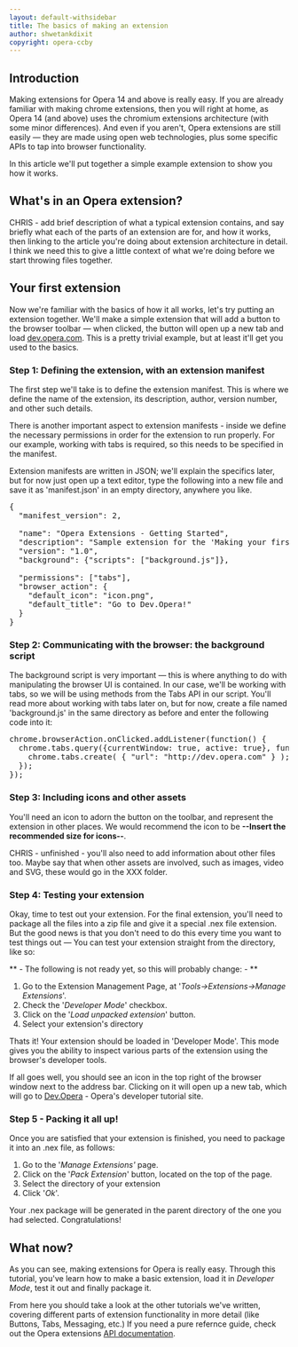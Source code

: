 ```yaml
---
layout: default-withsidebar
title: The basics of making an extension
author: shwetankdixit
copyright: opera-ccby
---
```


## Introduction

Making extensions for Opera 14 and above is really easy. If you are already familiar with making chrome extensions, then you will right at home, as Opera 14 (and above) uses the chromium extensions architecture (with some minor differences). And even if you aren't, Opera extensions are still easily — they are made using open web technologies, plus some specific APIs to tap into browser functionality.

In this article we'll put together a simple example extension to show you how it works.

## What's in an Opera extension?

CHRIS - add brief description of what a typical extension contains, and say briefly what each of the parts of an extension are for, and how it works, then linking to the article you're doing about extension architecture in detail. I think we need this to give a little context of what we're doing before we start throwing files together.

## Your first extension

Now we're familiar with the basics of how it all works, let's try putting an extension together. We'll make a simple extension that will add a button to the browser toolbar — when clicked, the button will open up a new tab and load [dev.opera.com](http://dev.opera.com). This is a pretty trivial example, but at least it'll get you used to the basics.

### Step 1: Defining the extension, with an extension manifest
The first step we'll take is to define the extension manifest. This is where we define the name of the extension, its description, author, version number, and other such details. 

There is another important aspect to extension manifests - inside we define the necessary permissions in order for the extension to run properly. For our example, working with tabs is required, so this needs to be specified in the manifest. 

Extension manifests are written in JSON; we'll explain the specifics later, but for now just open up a text editor, type the following into a new file and save it as 'manifest.json' in an empty directory, anywhere you like. 

<pre class="prettyprint">{
  "manifest_version": 2,

  "name": "Opera Extensions - Getting Started",
  "description": "Sample extension for the 'Making your first extension' article. A button will be created in the toolbar, which upon being clicked, will open a new tab which goes to Dev.Opera",
  "version": "1.0",
  "background": {"scripts": ["background.js"]},

  "permissions": ["tabs"],
  "browser_action": {
    "default_icon": "icon.png",
    "default_title": "Go to Dev.Opera!"    
  }
}</pre>

### Step 2: Communicating with the browser: the background script

The background script is very important — this is where anything to do with manipulating the browser UI is contained. In our case, we'll be working with tabs, so we will be using methods from the Tabs API in our script. You'll read more about working with tabs later on, but for now, create a file named 'background.js' in the same directory as before and enter the following code into it:

<pre class="prettyprint">chrome.browserAction.onClicked.addListener(function() {
  chrome.tabs.query({currentWindow: true, active: true}, function(tab) {
    chrome.tabs.create( { "url": "http://dev.opera.com" } );
  });
});</pre> 

### Step 3: Including icons and other assets
You'll need an icon to adorn the button on the toolbar, and represent the extension in other places. We would recommend the icon to be **--Insert the recommended size for icons--**. 

CHRIS - unfinished - you'll also need to add information about other files too. Maybe say that when other assets are involved, such as images, video and SVG, these would go in the XXX folder. 

### Step 4: Testing your extension
Okay, time to test out your extension. For the final extension, you'll need to package all the files into a zip file and give it a special .nex file extension. But the good news is that you don't need to do this every time you want to test things out — You can test your extension straight from the directory, like so:

** - The following is not ready yet, so this will probably change: - ** 

1. Go to the Extension Management Page, at '*Tools->Extensions->Manage Extensions*'. 
2. Check the '*Developer Mode*' checkbox. 
3. Click on the '*Load unpacked extension*' button.
4. Select your extension's directory

Thats it! Your extension should be loaded in 'Developer Mode'. This mode gives you the ability to inspect various parts of the extension using the browser's developer tools.

If all goes well, you should see an icon in the top right of the browser window next to the address bar. Clicking on it will open up a new tab, which will go to [Dev.Opera](http://dev.opera.com) - Opera's developer tutorial site. 

### Step 5 - Packing it all up!
Once you are satisfied that your extension is finished, you need to package it into an .nex file, as follows:

1. Go to the '*Manage Extensions'* page.
2. Click on the '*Pack Extension*' button, located on the top of the page.
3. Select the directory of your extension
4. Click '*Ok*'.

Your .nex package will be generated in the parent directory of the one you had selected. Congratulations! 


## What now?
As you can see, making extensions for Opera is really easy. Through this tutorial, you've learn how to make a basic extension, load it in *Developer Mode*, test it out and finally package it. 

From here you should take a look at the other tutorials we've written, covering different parts of extension functionality in more detail (like Buttons, Tabs, Messaging, etc.) If you need a pure refernce guide, check out the Opera extensions [API documentation](http://sample.com/index.html). 
